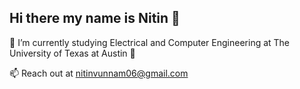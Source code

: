 ## Hi there my name is Nitin 👋

🌱 I’m currently studying Electrical and Computer Engineering at The University of Texas at Austin 🤘

📫 Reach out at nitinvunnam06@gmail.com

<!--
**nitinvunnam/nitinvunnam** is a ✨ _special_ ✨ repository because its `README.md` (this file) appears on your GitHub profile.

Here are some ideas to get you started:

- 
🔭 Researching power electronics and power systems and working on scaling power grids ⚡

- 👯 I’m looking to collaborate on ...
- 🤔 I’m looking for help with ...
- 💬 Ask me about ...

- 😄 Pronouns: ...
- ⚡ Fun fact: ...
-->
